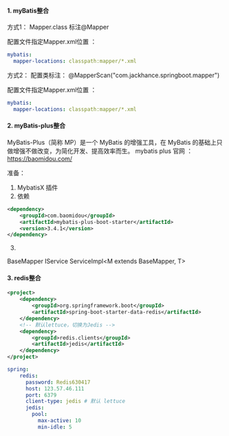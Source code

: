 #### 1. myBatis整合

方式1：
Mapper.class 标注@Mapper

配置文件指定Mapper.xml位置 ： 
```yaml
mybatis:
  mapper-locations: classpath:mapper/*.xml
```

方式2：
配置类标注： @MapperScan("com.jackhance.springboot.mapper")

配置文件指定Mapper.xml位置 ：
```yaml
mybatis:
  mapper-locations: classpath:mapper/*.xml
```

#### 2. myBatis-plus整合
MyBatis-Plus（简称 MP）是一个 MyBatis 的增强工具，在 MyBatis 的基础上只做增强不做改变，为简化开发、提高效率而生。
mybatis plus 官网 ： https://baomidou.com/

准备：
1. MybatisX 插件
2. 依赖
```xml
<dependency>
    <groupId>com.baomidou</groupId>
    <artifactId>mybatis-plus-boot-starter</artifactId>
    <version>3.4.1</version>
</dependency>
```
3. 
BaseMapper<T>
IService<T>
ServiceImpl<M extends BaseMapper<T>, T>

#### 3. redis整合
```xml
<project>
    <dependency>
        <groupId>org.springframework.boot</groupId>
        <artifactId>spring-boot-starter-data-redis</artifactId>
    </dependency>
    <!-- 默认lettuce，切换为Jedis -->
    <dependency>
        <groupId>redis.clients</groupId>
        <artifactId>jedis</artifactId>
    </dependency>
</project>
```

```yaml
spring:
    redis:
      password: Redis630417
      host: 123.57.46.111
      port: 6379
      client-type: jedis # 默认 lettuce
      jedis:
        pool:
          max-active: 10
          min-idle: 5
```


